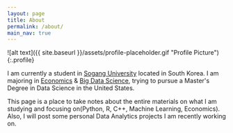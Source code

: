 ```yaml
---
layout: page
title: About
permalink: /about/
main_nav: true
---
```


![alt text]({{ site.baseurl }}/assets/profile-placeholder.gif "Profile Picture"){:.profile}

I am currently a student in [Sogang University](https://wwwe.sogang.ac.kr/wwwe/index_new.html) located in South Korea. 
I am majoring in [Economics](https://econeng.sogang.ac.kr/econeng/index_new.html) & [Big Data Science](https://bds.sogang.ac.kr/bds/index_new.html), trying to pursue a Master's Degree in Data Science in the United States.

This page is a place to take notes about the entire materials on what I am studying and focusing on(Python, R, C++, Machine Learning, Economics).
Also, I will post some personal Data Analytics projects I am recently working on.

[centrarium]: https://github.com/bencentra/centrarium
[bencentra]: http://bencentra.com
[jekyll]: https://github.com/jekyll/jekyll
